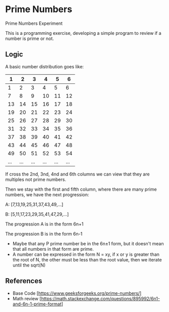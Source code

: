 # Prime Numbers
Prime Numbers Experiment

This is a programming exercise, developing a simple program to review if a number is prime or not.

## Logic 
A basic number distribution goes like:

| 1  | 2  | 3  | 4  | 5  | 6  | 
|--- |---|---|---|---|---| 
| 1  | 2  | 3  | 4  | 5  | 6  | 
| 7  | 8  | 9  | 10  | 11  | 12  | 
| 13  | 14  | 15  | 16  | 17  | 18  | 
| 19  | 20  | 21  | 22  | 23  | 24  | 
| 25  | 26  | 27  | 28  | 29  | 30  | 
| 31  | 32  | 33  | 34  | 35  | 36  | 
| 37  | 38  | 39  | 40  | 41  | 42  | 
| 43  | 44  | 45  | 46  | 47  | 48  | 
| 49  | 50  | 51  | 52  | 53  | 54  | 
| ...  | ...  | ...  | ...  | ...  | ...  | 

If cross the 2nd, 3nd, 4nd and 6th columns we can view that they are multiples not prime numbers.

Then we stay with the first and fifth column, where there are many prime numbers, we have the next progression:

A: [7,13,19,25,31,37,43,49,...]

B: [5,11,17,23,29,35,41,47,29,...]

The progression A is in the form 6n+1

The progression B is in the form 6n-1

* Maybe that any P prime number be in the 6n±1 form, but it doesn't mean that all numbers in that form are prime.
* A number can be expressed in the form N = xy, if x or y is greater than the root of N, the other must be less than the root value, then we iterate until the sqrt(N)

## References
* Base Code [https://www.geeksforgeeks.org/prime-numbers/]
* Math review [https://math.stackexchange.com/questions/895992/6n1-and-6n-1-prime-format]

<!--
PRACTICA (pipeline)...
1. comprender el problema (pi,números primos,..,..,..,..)
2. plantear un algoritmo (lápiz & papel)
3. escribir código (revisar códigos / reutilizar códigos)
4. escribir código básico (iterativo, escalable)
5. documentar codigo (...)
6. versionar documentos (código + artefactos)
7. publicar (mostrar)
	- github/gitlab
	- NO publicar sin licencia, ni contexto
	- escribir en inglés
	- dar créditos
-->

